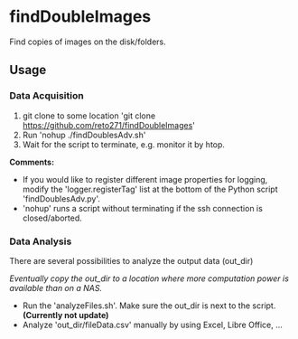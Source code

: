# findDoubleImages
Find copies of images on the disk/folders.

## Usage
### Data Acquisition
1. git clone to some location 'git clone https://github.com/reto271/findDoubleImages'
1. Run 'nohup ./findDoublesAdv.sh'
1. Wait for the script to terminate, e.g. monitor it by htop.


**Comments:**
* If you would like to register different image properties for logging, modify the 'logger.registerTag' list at the bottom of the Python script 'findDoublesAdv.py'.
* 'nohup' runs a script without terminating if the ssh connection is closed/aborted.

### Data Analysis
There are several possibilities to analyze the output data (out_dir)

_Eventually copy the out_dir to a location where more computation power is available than on a NAS._

* Run the 'analyzeFiles.sh'. Make sure the out_dir is next to the script. **(Currently not update)**
* Analyze 'out_dir/fileData.csv' manually by using Excel, Libre Office, ...
